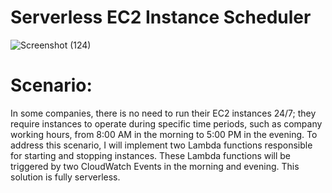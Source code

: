 # Serverless EC2 Instance Scheduler
![Screenshot (124)](https://github.com/user-attachments/assets/e2f2d519-417f-403d-a4f4-0e9758a04d14)
# Scenario:
In some companies, there is no need to run their EC2 instances 24/7; they require instances to operate during specific time periods, such as company working hours, from 8:00 AM in the morning to 5:00 PM in the evening. To address this scenario, I will implement two Lambda functions responsible for starting and stopping instances. These Lambda functions will be triggered by two CloudWatch Events in the morning and evening. This solution is fully serverless.
